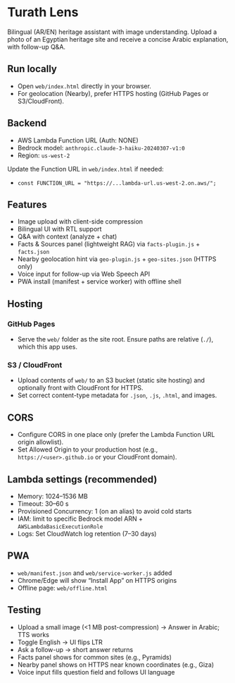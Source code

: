 # Turath Lens

Bilingual (AR/EN) heritage assistant with image understanding. Upload a photo of an Egyptian heritage site and receive a concise Arabic explanation, with follow-up Q&A.

## Run locally
- Open `web/index.html` directly in your browser.
- For geolocation (Nearby), prefer HTTPS hosting (GitHub Pages or S3/CloudFront).

## Backend
- AWS Lambda Function URL (Auth: NONE)
- Bedrock model: `anthropic.claude-3-haiku-20240307-v1:0`
- Region: `us-west-2`

Update the Function URL in `web/index.html` if needed:
- `const FUNCTION_URL = "https://...lambda-url.us-west-2.on.aws/";`

## Features
- Image upload with client-side compression
- Bilingual UI with RTL support
- Q&A with context (analyze + chat)
- Facts & Sources panel (lightweight RAG) via `facts-plugin.js` + `facts.json`
- Nearby geolocation hint via `geo-plugin.js` + `geo-sites.json` (HTTPS only)
- Voice input for follow-up via Web Speech API
- PWA install (manifest + service worker) with offline shell

## Hosting
### GitHub Pages
- Serve the `web/` folder as the site root. Ensure paths are relative (`./`), which this app uses.

### S3 / CloudFront
- Upload contents of `web/` to an S3 bucket (static site hosting) and optionally front with CloudFront for HTTPS.
- Set correct content-type metadata for `.json`, `.js`, `.html`, and images.

## CORS
- Configure CORS in one place only (prefer the Lambda Function URL origin allowlist).
- Set Allowed Origin to your production host (e.g., `https://<user>.github.io` or your CloudFront domain).

## Lambda settings (recommended)
- Memory: 1024–1536 MB
- Timeout: 30–60 s
- Provisioned Concurrency: 1 (on an alias) to avoid cold starts
- IAM: limit to specific Bedrock model ARN + `AWSLambdaBasicExecutionRole`
- Logs: Set CloudWatch log retention (7–30 days)

## PWA
- `web/manifest.json` and `web/service-worker.js` added
- Chrome/Edge will show “Install App” on HTTPS origins
- Offline page: `web/offline.html`

## Testing
- Upload a small image (<1 MB post-compression) → Answer in Arabic; TTS works
- Toggle English → UI flips LTR
- Ask a follow-up → short answer returns
- Facts panel shows for common sites (e.g., Pyramids)
- Nearby panel shows on HTTPS near known coordinates (e.g., Giza)
- Voice input fills question field and follows UI language